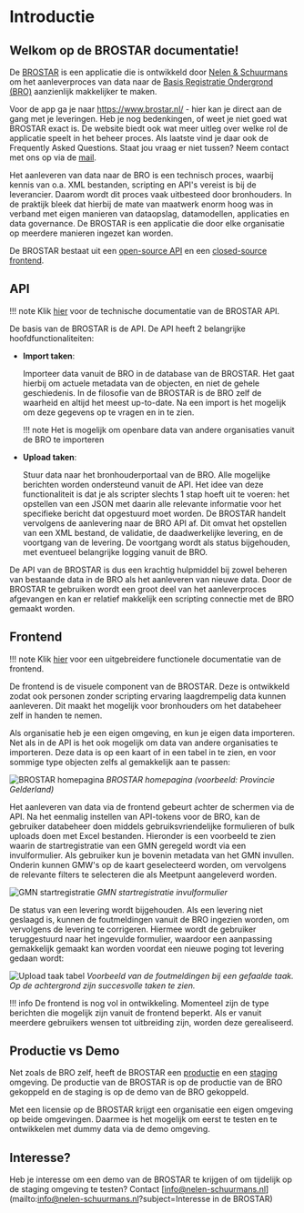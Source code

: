 # Introductie

## Welkom op de BROSTAR documentatie!

De [BROSTAR](https://www.brostar.nl/) is een applicatie die is ontwikkeld door [Nelen & Schuurmans](https://nelen-schuurmans.nl/) om het aanleverproces van data naar de [Basis Registratie Ondergrond (BRO)](https://basisregistratieondergrond.nl/) aanzienlijk makkelijker te maken.

Voor de app ga je naar https://www.brostar.nl/ - hier kan je direct aan de gang met je leveringen. Heb je nog bedenkingen, of weet je niet goed wat BROSTAR exact is. De website biedt ook wat meer uitleg over welke rol de applicatie speelt in het beheer proces. Als laatste vind je daar ook de Frequently Asked Questions. Staat jou vraag er niet tussen? Neem contact met ons op via de [mail](mailto:servicedesk@nelen-schuurmans.nl).

Het aanleveren van data naar de BRO is een technisch proces, waarbij kennis van o.a. XML bestanden, scripting en API's vereist is bij de leverancier. Daarom wordt dit proces vaak uitbesteed door bronhouders. In de praktijk bleek dat hierbij de mate van maatwerk enorm hoog was in verband met eigen manieren van dataopslag, datamodellen, applicaties en data governance. De BROSTAR is een applicatie die door elke organisatie op meerdere manieren ingezet kan worden.

De BROSTAR bestaat uit een [open-source API](https://github.com/nens/brostar-api) en een [closed-source frontend](https://www.brostar.nl/).

## API

!!! note
    Klik [hier](api.md) voor de technische documentatie van de BROSTAR API.

De basis van de BROSTAR is de API. De API heeft 2 belangrijke hoofdfunctionaliteiten:

-   **Import taken**:

    Importeer data vanuit de BRO in de database van de BROSTAR. Het gaat hierbij om actuele metadata van de objecten, en niet de gehele geschiedenis. In de filosofie van de BROSTAR is de BRO zelf de waarheid en altijd het meest up-to-date. Na een import is het mogelijk om deze gegevens op te vragen en in te zien.

    !!! note
        Het is mogelijk om openbare data van andere organisaties vanuit de BRO te importeren

-   **Upload taken**:

    Stuur data naar het bronhouderportaal van de BRO. Alle mogelijke berichten worden ondersteund vanuit de API. Het idee van deze functionaliteit is dat je als scripter slechts 1 stap hoeft uit te voeren: het opstellen van een JSON met daarin alle relevante informatie voor het specifieke bericht dat opgestuurd moet worden. De BROSTAR handelt vervolgens de aanlevering naar de BRO API af. Dit omvat het opstellen van een XML bestand, de validatie, de daadwerkelijke levering, en de voortgang van de levering. De voortgang wordt als status bijgehouden, met eventueel belangrijke logging vanuit de BRO.

De API van de BROSTAR is dus een krachtig hulpmiddel bij zowel beheren van bestaande data in de BRO als het aanleveren van nieuwe data. Door de BROSTAR te gebruiken wordt een groot deel van het aanleverproces afgevangen en kan er relatief makkelijk een scripting connectie met de BRO gemaakt worden.

## Frontend

!!! note
    Klik [hier](frontend.md) voor een uitgebreidere functionele documentatie van de frontend.

De frontend is de visuele component van de BROSTAR. Deze is ontwikkeld zodat ook personen zonder scripting ervaring laagdrempelig data kunnen aanleveren. Dit maakt het mogelijk voor bronhouders om het databeheer zelf in handen te nemen.

Als organisatie heb je een eigen omgeving, en kun je eigen data importeren. Net als in de API is het ook mogelijk om data van andere organisaties te importeren. Deze data is op een kaart of in een tabel in te zien, en voor sommige type objecten zelfs al gemakkelijk aan te passen:

![BROSTAR homepagina](assets/frontend_homepage.png)
_BROSTAR homepagina (voorbeeld: Provincie Gelderland)_

Het aanleveren van data via de frontend gebeurt achter de schermen via de API. Na het eenmalig instellen van API-tokens voor de BRO, kan de gebruiker databeheer doen middels gebruiksvriendelijke formulieren of bulk uploads doen met Excel bestanden. Hieronder is een voorbeeld te zien waarin de startregistratie van een GMN geregeld wordt via een invulformulier. Als gebruiker kun je bovenin metadata van het GMN invullen. Onderin kunnen GMW's op de kaart geselecteerd worden, om vervolgens de relevante filters te selecteren die als Meetpunt aangeleverd worden.

![GMN startregistratie](assets/frontend_create_gmn.png)
_GMN startregistratie invulformulier_

De status van een levering wordt bijgehouden. Als een levering niet geslaagd is, kunnen de foutmeldingen vanuit de BRO ingezien worden, om vervolgens de levering te corrigeren. Hiermee wordt de gebruiker teruggestuurd naar het ingevulde formulier, waardoor een aanpassing gemakkelijk gemaakt kan worden voordat een nieuwe poging tot levering gedaan wordt:

![Upload taak tabel](assets/frontend_upload_task_table.png)
_Voorbeeld van de foutmeldingen bij een gefaalde taak. Op de achtergrond zijn succesvolle taken te zien._

!!! info
    De frontend is nog vol in ontwikkeling. Momenteel zijn de type berichten die mogelijk zijn vanuit de frontend beperkt. Als er vanuit meerdere gebruikers wensen tot uitbreiding zijn, worden deze gerealiseerd.

## Productie vs Demo

Net zoals de BRO zelf, heeft de BROSTAR een [productie](https://www.brostar.nl/) en een [staging](https://www.staging.brostar.nl/) omgeving. De productie van de BROSTAR is op de productie van de BRO gekoppeld en de staging is op de demo van de BRO gekoppeld.

Met een licensie op de BROSTAR krijgt een organisatie een eigen omgeving op beide omgevingen. Daarmee is het mogelijk om eerst te testen en te ontwikkelen met dummy data via de demo omgeving.

## Interesse?

Heb je interesse om een demo van de BROSTAR te krijgen of om tijdelijk op de staging omgeving te testen? Contact [info@nelen-schuurmans.nl](mailto:info@nelen-schuurmans.nl?subject=Interesse in de BROSTAR)
